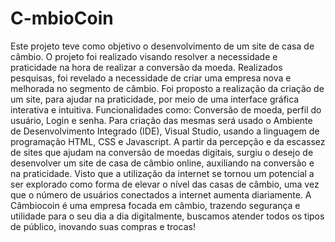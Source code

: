 # C-mbioCoin
Este projeto teve como objetivo o desenvolvimento de um site de casa de câmbio. O projeto foi realizado visando resolver a necessidade e praticidade na hora de realizar a conversão da moeda. Realizados pesquisas, foi revelado a necessidade de criar uma empresa nova e melhorada no segmento de câmbio. Foi proposto a realização da criação de um site, para ajudar na praticidade, por meio de uma interface gráfica interativa e intuitiva. Funcionalidades como: Conversão de moeda, perfil do usuário, Login e senha. Para criação das mesmas será usado o Ambiente de Desenvolvimento Integrado (IDE), Visual Studio, usando a linguagem de programação HTML, CSS e Javascript.  A partir da percepção e da escassez de sites que ajudam na conversão de moedas digitais, surgiu o desejo de desenvolver um site de casa de câmbio online, auxiliando na conversão e na praticidade. Visto que a utilização da internet se tornou um potencial a ser explorado como forma de elevar o nível das casas de câmbio, uma vez que o número de usuários conectados a internet aumenta diariamente.  A Câmbiocoin é uma empresa focada em câmbio, trazendo segurança e utilidade para o seu dia a dia digitalmente, buscamos atender todos os tipos de público, inovando suas compras e trocas!
